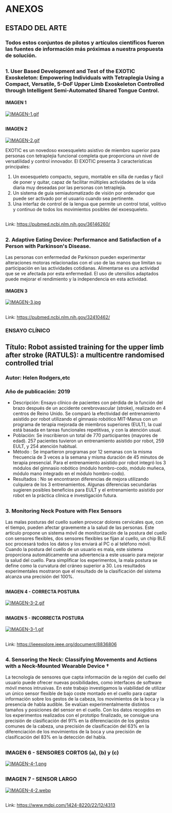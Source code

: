 # ANEXOS
##
## ESTADO DEL ARTE
### Todos estos conjuntos de pilotos y artículos científicos fueron las fuentes de información más próximas a nuestra propuesta de solución.
##
### 1. User Based Development and Test of the EXOTIC Exoskeleton: Empowering Individuals with Tetraplegia Using a Compact, Versatile, 5-DoF Upper Limb Exoskeleton Controlled through Intelligent Semi-Automated Shared Tongue Control.
#### IMAGEN 1
[![IMAGEN-1.gif](https://i.postimg.cc/G38M7sNy/IMAGEN-1.gif)](https://postimg.cc/MXwbXXz6)
##
#### IMAGEN 2
[![IMAGEN-2.gif](https://i.postimg.cc/tRKBL4Qm/IMAGEN-2.gif)](https://postimg.cc/fkv7dZbx)

EXOTIC es un novedoso exoesqueleto asistivo de miembro superior para personas con tetraplejia funcional completa que proporciona un nivel de versatilidad y control innovador. El EXOTIC presenta 3 características principales: 
1. Un exoesqueleto compacto, seguro, montable en silla de ruedas y fácil de poner y quitar, capaz de facilitar múltiples actividades de la vida diaria muy deseadas por las personas con tetraplejia.
2. Un sistema de guía semiautomatizado de visión por ordenador que puede ser activado por el usuario cuando sea pertinente.
3. Una interfaz de control de la lengua que permite un control total, volitivo y continuo de todos los movimientos posibles del exoesqueleto.
##
Link: https://pubmed.ncbi.nlm.nih.gov/36146260/
##
### 2. Adaptive Eating Device: Performance and Satisfaction of a Person with Parkinson's Disease.
Las personas con enfermedad de Parkinson pueden experimentar alteraciones motoras relacionadas con el uso de las manos que limitan su participación en las actividades cotidianas. Alimentarse es una actividad que se ve afectada por esta enfermedad. El uso de utensilios adaptados puede mejorar el rendimiento y la independencia en esta actividad.
#### IMAGEN 3
[![IMAGEN-3.jpg](https://i.postimg.cc/4NCTBG8X/IMAGEN-3.jpg)](https://postimg.cc/JtQgzfVF)
##
Link: https://pubmed.ncbi.nlm.nih.gov/32410462/
### ENSAYO CLÍNICO 
## Título: Robot assisted training for the upper limb after stroke (RATULS): a multicentre randomised controlled trial 
### Autor: Helen Rodgers,etc
### Año de publicación: 2019
 - Descripción: Ensayo clínico de pacientes con pérdida de la función del brazo después de un accidente cerebrovascular (stroke), realizado en 4 centros de Reino Unido. Se comparó la efectividad del entrenamiento asistido por robot utilizando el gimnasio robótico MIT-Manus con un programa de terapia mejorada de miembros superiores (EULT), la cual está basada en tareas funcionales repetitivas, y con la atención usual.
 - Población: Se inscribieron un total de 770 participantes (mayores de edad). 257 pacientes tuvieron un entrenamiento asistido por robot, 259 EULT, y 254 atención habitual.
 - Método : Se impartieron programas por 12 semanas con la misma frecuencia de 3 veces a la semana y misma duración de 45 minutos de terapia presencial. Para el entrenamiento asistido por robot integró los 3 módulos del gimnasio robótico (módulo hombro-codo, módulo muñeca, módulo mano integrado en el módulo hombro-codo).
 - Resultados : No se encontraron diferencias de mejora utilizando culquiera de los 3 entrenamientos. Algunas diferencias secundarias sugieren posibles beneficios para EULT y el entrenamiento asistido por robot en la práctica clínica e investigación futura.
##
### 3. Monitoring Neck Posture with Flex Sensors
Las malas posturas del cuello suelen provocar dolores cervicales que, con el tiempo, pueden afectar gravemente a la salud de las personas. Este artículo propone un sistema móvil de monitorización de la postura del cuello con sensores flexibles, dos sensores flexibles se fijan al cuello, un chip BLE soc procesará todos los datos y los enviará al PC o al teléfono móvil. Cuando la postura del cuello de un usuario es mala, este sistema proporciona automáticamente una advertencia a este usuario para mejorar la salud del cuello. Para simplificar los experimentos, la mala postura se define como la curvatura del cráneo superior a 30. Los resultados experimentales mostraron que el resultado de la clasificación del sistema alcanza una precisión del 100%.
##
#### IMAGEN 4 - CORRECTA POSTURA
[![IMAGEN-3-2.gif](https://i.postimg.cc/zvxG6X0t/IMAGEN-3-2.gif)](https://postimg.cc/QKWDWsL1)
##
#### IMAGEN 5 - INCORRECTA POSTURA
[![IMAGEN-3-1.gif](https://i.postimg.cc/3wkmZzJQ/IMAGEN-3-1.gif)](https://postimg.cc/8FV7pK6Z)
##
Link: https://ieeexplore.ieee.org/document/8836806
##
### 4. Sensoring the Neck: Classifying Movements and Actions with a Neck-Mounted Wearable Device †

La tecnología de sensores que capta información de la región del cuello del usuario puede ofrecer nuevas posibilidades, como interfaces de software móvil menos intrusivas. En este trabajo investigamos la viabilidad de utilizar un único sensor flexible de bajo coste montado en el cuello para captar información sobre los gestos de la cabeza, los movimientos de la boca y la presencia de habla audible. Se evalúan experimentalmente distintos tamaños y posiciones del sensor en el cuello. Con los datos recogidos en los experimentos realizados con el prototipo finalizado, se consigue una precisión de clasificación del 91% en la diferenciación de los gestos comunes de la cabeza, una precisión de clasificación del 63% en la diferenciación de los movimientos de la boca y una precisión de clasificación del 83% en la detección del habla.
##
### IMAGEN 6 - SENSORES CORTOS (a), (b) y (c)
[![IMAGEN-4-1.png](https://i.postimg.cc/3wNHRFrw/IMAGEN-4-1.png)](https://postimg.cc/dhbfNdyM)
##
### IMAGEN 7 - SENSOR LARGO
[![IMAGEN-4-2.webp](https://i.postimg.cc/d0fcTZDj/IMAGEN-4-2.webp)](https://postimg.cc/Ff0BMRyY)
##
Link: https://www.mdpi.com/1424-8220/22/12/4313

